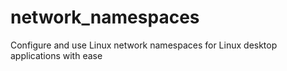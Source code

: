 # network_namespaces
Configure and use Linux network namespaces for Linux desktop applications with ease
